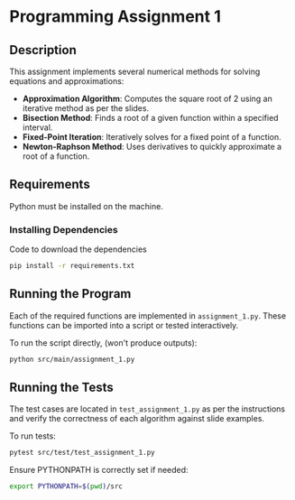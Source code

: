 # Programming Assignment 1

## Description
This assignment implements several numerical methods for solving equations and approximations:
- **Approximation Algorithm**: Computes the square root of 2 using an iterative method as per the slides.
- **Bisection Method**: Finds a root of a given function within a specified interval.
- **Fixed-Point Iteration**: Iteratively solves for a fixed point of a function.
- **Newton-Raphson Method**: Uses derivatives to quickly approximate a root of a function.

## Requirements
Python must be installed on the machine.
### Installing Dependencies
Code to download the dependencies
```bash
pip install -r requirements.txt
```

## Running the Program
Each of the required functions are implemented in `assignment_1.py`. These functions can be imported into a script or tested  interactively.

To run the script directly, (won't produce outputs):
```bash
python src/main/assignment_1.py
```

## Running the Tests
The test cases are located in `test_assignment_1.py` as per the instructions and verify the correctness of each algorithm against slide examples.

To run tests:
```bash
pytest src/test/test_assignment_1.py
```
Ensure PYTHONPATH is correctly set if needed:
```bash
export PYTHONPATH=$(pwd)/src
```
